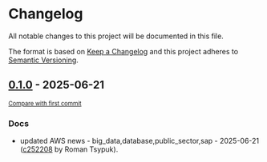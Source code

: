 # Changelog

All notable changes to this project will be documented in this file.

The format is based on [Keep a Changelog](http://keepachangelog.com/en/1.0.0/)
and this project adheres to [Semantic Versioning](http://semver.org/spec/v2.0.0.html).

<!-- insertion marker -->
## [0.1.0](https://github.com/tsypuk/aws-news/releases/tag/ver-2025-06-210.1.0) - 2025-06-21

<small>[Compare with first commit](https://github.com/tsypuk/aws-news/compare/455906c211fd0d56282f346fb0ca690c49e0f8a6...ver-2025-06-21)</small>

### Docs

- updated AWS news - big_data,database,public_sector,sap - 2025-06-21 ([c252208](https://github.com/tsypuk/aws-news/commit/c252208895421f7c11384fe675f052aee21267a0) by Roman Tsypuk).

